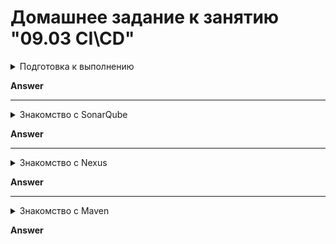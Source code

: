 # Домашнее задание к занятию "09.03 CI\CD"

<details>
<summary>Подготовка к выполнению</summary>

## Подготовка к выполнению

1. Создаём 2 VM в yandex cloud со следующими параметрами: 2CPU 4RAM Centos7(остальное по минимальным требованиям)
2. Прописываем в [inventory](./infrastructure/inventory/cicd/hosts.yml) [playbook'a](./infrastructure/site.yml) созданные хосты
3. Добавляем в [files](./infrastructure/files/) файл со своим публичным ключом (id_rsa.pub). Если ключ называется иначе - найдите таску в плейбуке, которая использует id_rsa.pub имя и исправьте на своё
4. Запускаем playbook, ожидаем успешного завершения
5. Проверяем готовность Sonarqube через [браузер](http://localhost:9000)
6. Заходим под admin\admin, меняем пароль на свой
7.  Проверяем готовность Nexus через [бразуер](http://localhost:8081)
8. Подключаемся под admin\admin123, меняем пароль, сохраняем анонимный доступ

</details>

**Answer**


---

<details>
<summary>Знакомство с SonarQube</summary>

## Знакомство с SonarQube

### Основная часть

1. Создаём новый проект, название произвольное
2. Скачиваем пакет sonar-scanner, который нам предлагает скачать сам sonarqube
3. Делаем так, чтобы binary был доступен через вызов в shell (или меняем переменную PATH или любой другой удобный вам способ)
4. Проверяем `sonar-scanner --version`
5. Запускаем анализатор против кода из директории [example](./example) с дополнительным ключом `-Dsonar.coverage.exclusions=fail.py`
6. Смотрим результат в интерфейсе
7. Исправляем ошибки, которые он выявил(включая warnings)
8. Запускаем анализатор повторно - проверяем, что QG пройдены успешно
9. Делаем скриншот успешного прохождения анализа, прикладываем к решению ДЗ

</details>

**Answer**


---

<details>
<summary>Знакомство с Nexus</summary>


## Знакомство с Nexus

### Основная часть

1. В репозиторий `maven-public` загружаем артефакт с GAV параметрами:
   1. groupId: netology
   2. artifactId: java
   3. version: 8_282
   4. classifier: distrib
   5. type: tar.gz
2. В него же загружаем такой же артефакт, но с version: 8_102
3. Проверяем, что все файлы загрузились успешно
4. В ответе присылаем файл `maven-metadata.xml` для этого артефекта

</details>

**Answer**


---

<details>
<summary>Знакомство с Maven</summary>


### Знакомство с Maven

### Подготовка к выполнению

1. Скачиваем дистрибутив с [maven](https://maven.apache.org/download.cgi)
2. Разархивируем, делаем так, чтобы binary был доступен через вызов в shell (или меняем переменную PATH или любой другой удобный вам способ)
3. Удаляем из `apache-maven-<version>/conf/settings.xml` упоминание о правиле, отвергающем http соединение( раздел mirrors->id: my-repository-http-unblocker)
4. Проверяем `mvn --version`
5. Забираем директорию [mvn](./mvn) с pom

### Основная часть

1. Меняем в `pom.xml` блок с зависимостями под наш артефакт из первого пункта задания для Nexus (java с версией 8_282)
2. Запускаем команду `mvn package` в директории с `pom.xml`, ожидаем успешного окончания
3. Проверяем директорию `~/.m2/repository/`, находим наш артефакт
4. В ответе присылаем исправленный файл `pom.xml`
5. 
</details>

**Answer**



